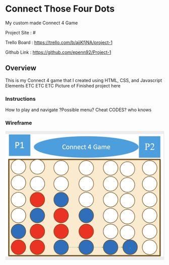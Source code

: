 # Connect Those Four Dots
My custom made Connect 4 Game

Project Site : #     

Trello Board : <https://trello.com/b/ajjKfjNA/project-1>     

Github Link : <https://github.com/epenn92/Project-1>  


## Overview
This is my Connect 4 game that I created using HTML, CSS, and Javascript Elements
ETC ETC ETC
Picture of Finished project here

### Instructions
How to play and navigate ?Possible menu? Cheat CODES? who knows

### Wireframe
![Connect 4 wireframe](/Pictures/Wireframe-Project1.jpg)   




